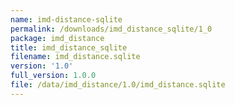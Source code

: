 ```yaml
---
name: imd-distance-sqlite
permalink: /downloads/imd_distance_sqlite/1_0
package: imd_distance
title: imd_distance_sqlite
filename: imd_distance.sqlite
version: '1.0'
full_version: 1.0.0
file: /data/imd_distance/1.0/imd_distance.sqlite
---
```

